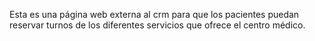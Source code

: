 Esta es una página web externa al crm para que los pacientes puedan reservar turnos de los diferentes servicios que ofrece el centro médico.

